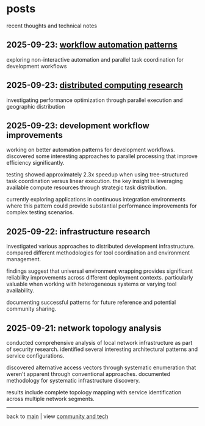# posts

recent thoughts and technical notes

## 2025-09-23: [workflow automation patterns](workflow-automation-patterns)

exploring non-interactive automation and parallel task coordination for development workflows

## 2025-09-23: [distributed computing research](distributed-computing-research)

investigating performance optimization through parallel execution and geographic distribution

## 2025-09-23: development workflow improvements

working on better automation patterns for development workflows. discovered some interesting approaches to parallel processing that improve efficiency significantly.

testing showed approximately 2.3x speedup when using tree-structured task coordination versus linear execution. the key insight is leveraging available compute resources through strategic task distribution.

currently exploring applications in continuous integration environments where this pattern could provide substantial performance improvements for complex testing scenarios.

## 2025-09-22: infrastructure research

investigated various approaches to distributed development infrastructure. compared different methodologies for tool coordination and environment management.

findings suggest that universal environment wrapping provides significant reliability improvements across different deployment contexts. particularly valuable when working with heterogeneous systems or varying tool availability.

documenting successful patterns for future reference and potential community sharing.

## 2025-09-21: network topology analysis

conducted comprehensive analysis of local network infrastructure as part of security research. identified several interesting architectural patterns and service configurations.

discovered alternative access vectors through systematic enumeration that weren't apparent through conventional approaches. documented methodology for systematic infrastructure discovery.

results include complete topology mapping with service identification across multiple network segments.

---

back to [main](/) | view [community and tech](/community_and_tech)
